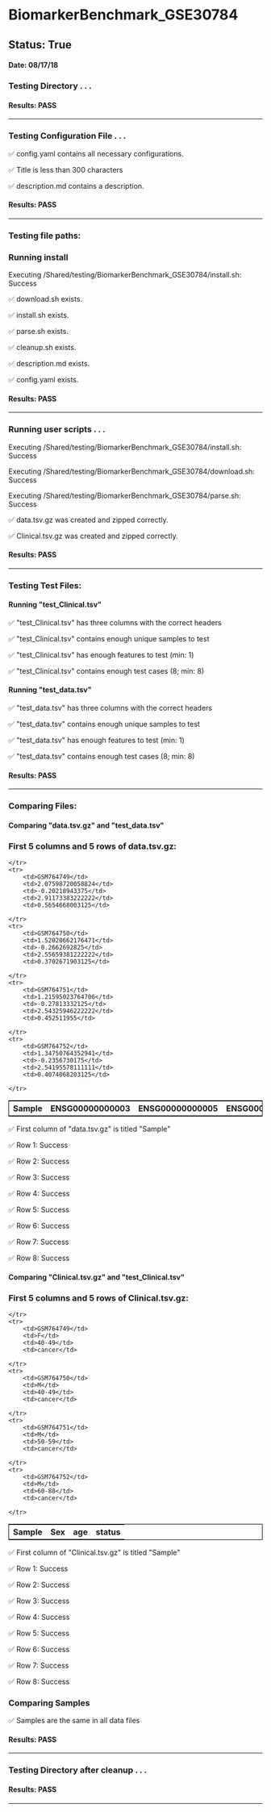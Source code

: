 # BiomarkerBenchmark_GSE30784
## Status: True
#### Date: 08/17/18
### Testing Directory . . .

#### Results: PASS
---
### Testing Configuration File . . .

&#9989;	config.yaml contains all necessary configurations.

&#9989;	Title is less than 300 characters

&#9989;	description.md contains a description.

#### Results: PASS
---

### Testing file paths:

### Running install

Executing /Shared/testing/BiomarkerBenchmark_GSE30784/install.sh: Success

&#9989;	download.sh exists.

&#9989;	install.sh exists.

&#9989;	parse.sh exists.

&#9989;	cleanup.sh exists.

&#9989;	description.md exists.

&#9989;	config.yaml exists.

#### Results: PASS
---
### Running user scripts . . .

Executing /Shared/testing/BiomarkerBenchmark_GSE30784/install.sh: Success

Executing /Shared/testing/BiomarkerBenchmark_GSE30784/download.sh: Success

Executing /Shared/testing/BiomarkerBenchmark_GSE30784/parse.sh: Success

&#9989;	data.tsv.gz was created and zipped correctly.

&#9989;	Clinical.tsv.gz was created and zipped correctly.

#### Results: PASS
---
### Testing Test Files:

#### Running "test_Clinical.tsv"

&#9989;	"test_Clinical.tsv" has three columns with the correct headers

&#9989;	"test_Clinical.tsv" contains enough unique samples to test

&#9989;	"test_Clinical.tsv" has enough features to test (min: 1)

&#9989;	"test_Clinical.tsv" contains enough test cases (8; min: 8)

#### Running "test_data.tsv"

&#9989;	"test_data.tsv" has three columns with the correct headers

&#9989;	"test_data.tsv" contains enough unique samples to test

&#9989;	"test_data.tsv" has enough features to test (min: 1)

&#9989;	"test_data.tsv" contains enough test cases (8; min: 8)

#### Results: PASS
---
### Comparing Files:

#### Comparing "data.tsv.gz" and "test_data.tsv"


### First 5 columns and 5 rows of data.tsv.gz:

<table style="width:100%; border: 1px solid black;">
	<tr>
		<th>Sample</th>
		<th>ENSG00000000003</th>
		<th>ENSG00000000005</th>
		<th>ENSG00000000419</th>
		<th>ENSG00000000457</th>

	</tr>
	<tr>
		<td>GSM764749</td>
		<td>2.07598720058824</td>
		<td>-0.20218943375</td>
		<td>2.91173383222222</td>
		<td>0.5654668003125</td>

	</tr>
	<tr>
		<td>GSM764750</td>
		<td>1.52020662176471</td>
		<td>-0.2662692825</td>
		<td>2.55659381222222</td>
		<td>0.3702671903125</td>

	</tr>
	<tr>
		<td>GSM764751</td>
		<td>1.21595023764706</td>
		<td>-0.27813332125</td>
		<td>2.54325946222222</td>
		<td>0.452511955</td>

	</tr>
	<tr>
		<td>GSM764752</td>
		<td>1.34750764352941</td>
		<td>-0.2356730175</td>
		<td>2.54195578111111</td>
		<td>0.4074068203125</td>

	</tr>
</table>
&#9989;	First column of "data.tsv.gz" is titled "Sample"

&#9989;	Row 1: Success

&#9989;	Row 2: Success

&#9989;	Row 3: Success

&#9989;	Row 4: Success

&#9989;	Row 5: Success

&#9989;	Row 6: Success

&#9989;	Row 7: Success

&#9989;	Row 8: Success

#### Comparing "Clinical.tsv.gz" and "test_Clinical.tsv"


### First 5 columns and 5 rows of Clinical.tsv.gz:

<table style="width:100%; border: 1px solid black;">
	<tr>
		<th>Sample</th>
		<th>Sex</th>
		<th>age</th>
		<th>status</th>

	</tr>
	<tr>
		<td>GSM764749</td>
		<td>F</td>
		<td>40-49</td>
		<td>cancer</td>

	</tr>
	<tr>
		<td>GSM764750</td>
		<td>M</td>
		<td>40-49</td>
		<td>cancer</td>

	</tr>
	<tr>
		<td>GSM764751</td>
		<td>M</td>
		<td>50-59</td>
		<td>cancer</td>

	</tr>
	<tr>
		<td>GSM764752</td>
		<td>M</td>
		<td>60-88</td>
		<td>cancer</td>

	</tr>
</table>
&#9989;	First column of "Clinical.tsv.gz" is titled "Sample"

&#9989;	Row 1: Success

&#9989;	Row 2: Success

&#9989;	Row 3: Success

&#9989;	Row 4: Success

&#9989;	Row 5: Success

&#9989;	Row 6: Success

&#9989;	Row 7: Success

&#9989;	Row 8: Success

### Comparing Samples

&#9989;	Samples are the same in all data files

#### Results: PASS
---
### Testing Directory after cleanup . . .

#### Results: PASS
---
